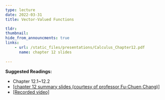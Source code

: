 ```yaml
---
type: lecture
date: 2022-03-31
title: Vector-Valued Functions

tldr: 
thumbnail: 
hide_from_announcments: true
links: 
    - url: /static_files/presentations/Calculus_Chapter12.pdf
      name: chapter 12 slides
      
---
```

**Suggested Readings:**
- Chapter 12.1~12.2
- [[chapter 12 summary slides (courtesy of professor Fu-Chuen Chang)]](/nsysu-EE1004A/static_files/presentations/Chap12_Summary.pdf)
- [[Recorded video]](https://youtube.com/playlist?list=PLHNZtBNWQ-85P5jsUjKcBYXK4bSUbTF8i)

